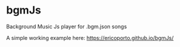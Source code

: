 # bgmJs
Background Music Js player for .bgm.json songs

A simple working example here: https://ericoporto.github.io/bgmJs/
